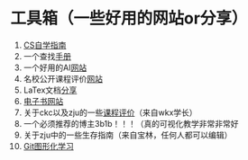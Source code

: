 # 工具箱（一些好用的网站or分享）
1. [CS自学指南](https://csdiy.wiki)
2. 一个查找[手册](https://quickref.me/)
3. 一个好用的AI[网站](https://chat.forefront.ai/)
4. 名校公开课程评价[网站](https://conanhujinming.github.io/comments-for-awesome-courses/index.html)　
5. LaTex文档[分享](https://liam.page/2014/09/08/latex-introduction/)
6. [电子书网站](https://zbook.eu.org/)
7. 关于ckc以及zju的一些[课程评价](https://mini-full.notion.site/mini-full/cc62a03429714bb6a76e28d0f36a6b2c?v=5d9e0004b91f4d9fb399ef75feb94df0)（来自wkx学长）
8. 一个必须推荐的博主3b1b！！！（真的可视化教学非常非常好
9. 关于zju中的一些生存指南（来自宝林，任何人都可以编辑）
10. [Git图形化学习](https://learngitbranching.js.org/)